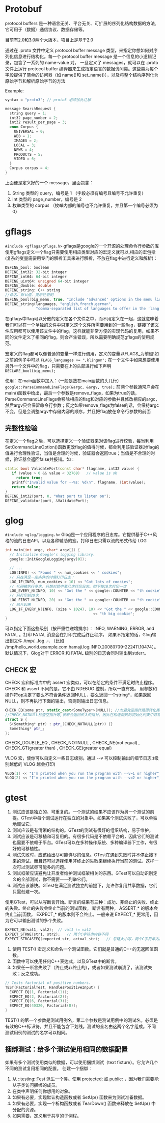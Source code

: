 # Protobuf
protocol buffers 是一种语言无关、平台无关、可扩展的序列化结构数据的方法，它可用于（数据）通信协议、数据存储等。

目前有2.0和3.0两个大版本，项目上是基于2.0

通过在 .proto 文件中定义 protocol buffer message 类型，来指定你想如何对序列化信息进行结构化。每一个 protocol buffer message 是一个信息的小逻辑记录，包含了一系列的 name-value 对。
一旦定义了 messages，就可以在 .proto 文件上运行 protocol buffer 编译器来生成指定语言的数据访问类。这些类为每个字段提供了简单的访问器（如 name()和 set_name()），以及将整个结构序列化为原始字节和解析原始字节的方法

Example:
```C++
syntax = "proto3"; // proto3 必须加此注解

message SearchRequest {
  string query = 1;
  int32 page_number = 2;
  int32 result_per_page = 3;
  enum Corpus {
    UNIVERSAL = 0;
    WEB = 1;
    IMAGES = 2;
    LOCAL = 3;
    NEWS = 4;
    PRODUCTS = 5;
    VIDEO = 6;
  }
  Corpus corpus = 4;
}
```
上面便是定义好的一个 message，里面包含：

1. String 类型的 query，编号是 1 （字段必须有编号且编号不允许重复）
2. int 类型的 page_number，编号是 2
3. 枚举类型的 corpus （枚举内部的编号也不允许重复，并且第一个编号必须为0）

# gflags
`#include <gflags/gflags.h>`
gflags是google的一个开源的处理命令行参数的库
使用gflags定义一个flag只需要使用相应类型对应的宏定义就可以,相应的宏包括(复杂的变量需要用专门的解析工具来进行解析，不放在flag中进行定义和解析)：
```C++
DEFINE_bool: boolean
DEFINE_int32: 32-bit integer
DEFINE_int64: 64-bit integer
DEFINE_uint64: unsigned 64-bit integer
DEFINE_double: double
DEFINE_string: C++ string
//命名、默认值、提示性说明
DEFINE_bool(big_menu, true, "Include 'advanced' options in the menu listing");
DEFINE_string(languages, "english,french,german",
              "comma-separated list of languages to offer in the 'lang' menu");
```
在gflags中flag可以分散的定义在各个文件之中，而不用定义在一起，这就意味着我们可以在一个单独的文件中只定义这个文件所需要用到的一些flag，链接了该文件应用都可以使用该文件中的flag，这样就能非常方便的实现代码的复用，如果不同的文件定义了相同的flag，则会产生错误，所以需要明确规范gflags的使用规范。

宏定义的flag都可以像普通的变量一样进行调用，定义的变量以FLAGS_为前缀!如之前的例子中可以 `FLAGS_languages += ",klingon";`
在一个文件中如果想要使用另外一个文件中的flag，只需要在.h的头部进行如下声明 `DECLARE_bool(big_menu); `

使用：在main函数中加入：（一般是放在main函数的头几行）
`google::ParseCommandLineFlags(&argc, &argv, true);`
前两个参数通常户会在main()函数中给出，最后一个参数是remove_flags，如果为true的话，ParseCommandLineFlags会移除相应的flag和对应的参数并且修改相应的argc，然后argv只会保留命令行参数；反之如果remove_flags为false的话，会保持argc不变，但是会调整argv中存储内容的顺序，并且把flag放在命令行参数的前面

## 完整性检验
在定义一个flag之后，可以选择定义一个验证器来对该flag进行校验，每当利用 SetCommandLineOption()函数更改flag的值得时候，都会利用该验证器对flag的值进行合理性验证，当值是合理的时候，验证器会返回true；当值是不合理的时候，验证器会返回false并报错。如：
```C++
static bool ValidatePort(const char* flagname, int32 value) {
   if (value > 0 && value < 32768)   // value is ok
     return true;
   printf("Invalid value for --%s: %d\n", flagname, (int)value);
   return false;
}
DEFINE_int32(port, 0, "What port to listen on");
DEFINE_validator(port, &ValidatePort);
```
# glog
`#include <glog/logging.h>`
Glog是一个应用程序的日志库。它提供基于C++风格的流的日志API，以及各种辅助的宏。打印日志只需以流的形式传给 LOG
```C++
int main(int argc, char* argv[]) {
  // Initialize Google's logging library.
  google::InitGoogleLogging(argv[0]);

  // ...
  LOG(INFO) << "Found " << num_cookies << " cookies";
  // 只在满足一定条件的时候打印日志：
  LOG_IF(INFO, num_cookies > 10) << "Got lots of cookies";
  // 代码被执行多次，只想对其中某几次打印日志。如下每10次打印一次
  LOG_EVERY_N(INFO, 10) << "Got the " << google::COUNTER << "th cookie";
  // 只打印前20次
  LOG_FIRST_N(INFO, 20) << "Got the " << google::COUNTER << "th cookie";
  // 结合起来
  LOG_IF_EVERY_N(INFO, (size > 1024), 10) << "Got the " << google::COUNTER
                                        << "th big cookie";
}
```
可以指定下面这些级别（按严重性递增排序）： INFO, WARNING, ERROR, and FATAL 。打印 FATAL 消息会在打印完成后终止程序。
如果不指定的话，Glog输出到文件 /tmp/<program name>.<hostname>.<user name>.log.<severity level>.<date>-<time>.<pid> （比如 /tmp/hello_world.example.com.hamaji.log.INFO.20080709-222411.10474）。默认情况下，Glog对于 ERROR 和 FATAL 级别的日志会同时输出到stderr。

## CHECK 宏
CHECK 宏和标准库中的 assert 宏类似，可以在给定的条件不满足时终止程序。CHECK 和 assert 不同的是，它不由 NDEBUG 控制，所以一直有效。
用参数和操作符op决定了要么不符合条件返回NULL，要么返回一个string*，如果返回NULL，则不再执行下面的输出，否则则输出日志信息。
```C++
CHECK_EQ(some_ptr, static_cast<SomeType*>(NULL)); //为避免空指针报错转化类型比较
//CHECK_NOTNULL检查空指针等,该宏会返回传入的指针，因此在构造函数的初始化列表中非常有用，如下：
struct S {
  S(Something* ptr) : ptr_(CHECK_NOTNULL(ptr)) {}
  Something* ptr_;
};
```
CHECK_DOUBLE_EQ , CHECK_NOTNULL , CHECK_NE(not equal) , CHECK_GT(greater than) , CHECK_GE(greater equal)

VLOG 宏，使你可以自定义一些日志级别。通过 --v 可以控制输出的细节日志:(级别越低的 VLOG 越会打印)
```C++
VLOG(1) << "I'm printed when you run the program with --v=1 or higher";
VLOG(2) << "I'm printed when you run the program with --v=2 or higher";
```
# gtest
1. 测试应该是独立的、可重复的。一个测试的结果不应该作为另一个测试的前提。GTest中每个测试运行在独立的对象中。如果某个测试失败了，可以单独地调试它。
2. 测试应该是有清晰的结构的。GTest的测试有很好的组织结构，易于维护。
3. 测试应该是可移植和可复用的。有很多代码是不依赖平台的，因此它们的测试也需要不依赖于平台。GTest可以在多种操作系统、多种编译器下工作，有很好的可移植性。
4. 测试失败时，应该给出尽可能详尽的信息。GTest在遇到失败时并不停止接下来的测试，而且还可以选择使用非终止的失败来继续执行当前的测试。这样一次可以测试尽可能多的问题。
5. 测试框架应该避免让开发者维护测试框架相关的东西。GTest可以自动识别定义的全部测试，你不需要一一列举它们。
6. 测试应该够快。GTest在满足测试独立的前提下，允许你复用共享数据，它们只需创建一次。

使用GTest，可以从写断言开始。断言的结果有三种：成功、非终止的失败、终止的失败。终止的失败会终止当前的测试函数。
断言有两种。 ASSERT_* 的版本会终止当前函数， EXPECT_* 的版本则不会终止。一般来说 EXPECT_* 更常用，因为它可以输出测试的多个失败。
```C++
EXPECT_NE(val1, val2);  // val1 != val2
EXPECT_STRNE(str1, str2);   // 两个C字符串内容不同
EXPECT_STRCASEEQ(expected_str, actual_str);   // 忽略大小写，两个C字符串内容相同
```

1. 使用 TEST() 宏定义和命名一个测试函数。它们就是普通的C++的无返回值函数。
2. 函数中可以使用任何C++表达式，以及GTest中的断言。
3. 如果任一断言失败了（终止或非终止的），或者如果测试崩溃了，该测试失败；反之成功。
```C++
// Tests factorial of positive numbers.
TEST(FactorialTest, HandlesPositiveInput) {
  EXPECT_EQ(1, Factorial(1));
  EXPECT_EQ(2, Factorial(2));
  EXPECT_EQ(6, Factorial(3));
  EXPECT_EQ(40320, Factorial(8));
}
```
TEST() 的第一个参数是测试用例名，第二个参数是测试用例中的测试名。必须是有效的C++标识符，并且不能包含下划线。测试的全名由这两个名字组成。不同测试用例的测试的名字可以相同。
## 捆绑测试：给多个测试使用相同的数据配置
如果有多个测试使用类似的数据，可以使用捆绑测试（text fixture）。它允许几个不同的测试复用相同的配置。
创建一个捆绑：
1. 从 ::testing::Test 派生一个类。使用 protected: 或 public: ，因为我们需要能从子类访问捆绑的成员。
2. 在类中声明任何你想用的对象。
3. 如果有必要，实现默认构造函数或者 SetUp() 函数来为测试准备数据。
4. 如果有必要，实现一个析构函数或者 TearDown() 函数来释放在 SetUp() 中分配的资源。
5. 如果需要，定义用于共享的子例程。
